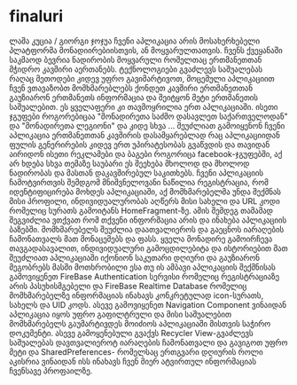# finaluri
ლაშა კუცია / გიორგი ჯოჯუა
ჩვენი აპლიკაცია არის მოსახერხებელი პლატფორმა მონადიირებიისთვის, ან მოყვარულთათვის. ჩვენს ქვეყანაში საკმაოდ ბევრია ნადირობის მოყვარული რომელთაც ერთმანეთთან მჭიდრო კავშირი აერთანებს. ტექნოლოგიები გვაძლევს საშუალებას რაღაც მეთოდები კიდევ უფრო გავიმარტივოთ, მოცემული აპლიკაციით ჩვენ ვთავაზობთ მომხმარებლებს ქონდეთ  კავშირი ერთმანეთთან გაუზიარონ ერთმანეთს ინფორმაცია და შეიტყონ მეტი ერთმანეთის საშუალებით. ეს ყველაფერი კი თავმოყრილია ერთ აპლიკაციაში. ისეთი ჯგუფები როგორებიცაა "მონადირეთა საძმო დასავლეთ საქართველოდან" და "მონადირეთა ლეგიონი" და კიდე სხვა ... შეუძლიათ გამოიყენონ ჩვენი აპლიკაცია ერთმანეთთან კავშირის დასამყარებლად რაც აპლიკაციიდან ფულის გენერირების კიდევ ერთ უპირატესობას გვაწვდის და თავიდან აირიდონ ისეთი რეკლამები და ბაგები როგორიცა facebook-ჯგუფებში, აქ არ ხდება სხვა თემაზე საუბარი ეს შეეხება მხოლოდ და მხოლოდ ნადირობას და მასთან დაკავშირებულ საკითხებს.
ჩვენი აპლიკაციის ჩამოტვირთვის შემდგომ მნიშვნელოვანი ნაწილია რეგისტრაცია, რომ იდენტიფიცირება მოხდეს აპლიკაციაში, აქ მომხმარებელმა უნდა შექმნას მისი პროფილი, ინდივიდუალურობას აღწერს მისი სახელი და URL კოდი რომელიც სურათს  გამოიტანს HomeFragment-ზე. ამის შემდეგ თამამად შეგვიძლია ვთქვათ რომ თქვენი ინფორმაცია არის და ინახება აპლიკაციის ბაზებში. მომხმარებელს შეუძლია დაათვალიეროს და გაეცნოს იარაღების ჩამონათვალს მათ მონაცემებს და ფასს. ყველა მონადირე გამოირჩევა თავგადასავალით, ინდივიდუალური გამოცდილებიტა და ისტორიებით მათ  შეუძლიათ აპლიკაციაში იქონიონ საკუთარი დღიური და გაუზიარონ მეგობრებს მასში მოთხრობილი ესა თუ ის ამბავი
აპლიკაციის შექმნისას გამოვიყენეთ FireBase Authentication სერვისი რომელიც რეგისტრაციაზე არის პასუხისმგებელი და FireBase Realtime Database რომელიც მომხმარებელზე ინფორმაციას ინახავს კონკრეტულად icon-სურათს, სახელს და UID კოდს. ასევე გამოვიყენეთ Navigation Component ვინაიდან აპლიკაცია იყოს უფრო გაფილტრული და მისი საშუალებით მომხმარებელს გაუმარტივდეს მოიძიოს აპლიკაციაში მისთვის საჭირო დოკუმენტი. ასევე გამოყენებული გვაქვს Recycler View-გვაძლევს საშუალებას დავთვალიეროტ  იარაღების ჩამონათვალი და გავიგოთ უფრო მეტი და SharedPreferences- რომელსაც ერთგვარი დღიურის როლი აკისრია ვინაიდან ისს ინახავს ჩვენ მიერ ატვირთულ ინფორმაციას ჩვენსავე პროფაილზე.
